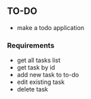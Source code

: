 ## TO-DO 
- make a todo application 

### Requirements 
- get all tasks list 
- get task by id 
- add new task to to-do 
- edit existing task 
- delete task 

